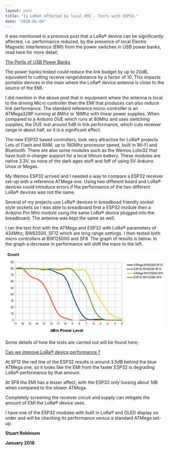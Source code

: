 ```yaml
---
layout: post
title: "Is LoRa® affected by local EMI - Tests with ESP32."
date: "2018-01-09"
---
```


It was mentioned in a previous post that a LoRa® device can be significantly affected, i.e. performance reduced, by the presence of local Electro Magnetic Interference (EMI) from the power switches in USB power banks, read here for more detail;

[The Perils of USB Power Banks](https://stuartsprojects.github.io/2017/02/28/the-perils-of-usb-power-banks.html)

The power banks tested could reduce the link budget by up to 20dB, equivalent to cutting receive range\\distance by a factor of 10. This impacts portable devices in the main where the LoRa® device antenna is close to the source of the EMI.

I did mention in the above post that in equipment where the antenna is local to the driving Micro controller then the EMI that produces can also reduce link performance. The standard reference micro-controller is an ATMega328P running at 8Mhz or 16Mhz with linear power supplies. When compared to a Arduino DUE which runs at 80Mhz and uses switching supplies, the DUE lost around 5dB in link performance, which cuts receiver range in about half, so it is a significant effect.

The new ESP32 based controllers, look very attractive for LoRa® projects. Lots of Flash and RAM, up to 160Mhz processor speed, built in Wi-Fi and Bluetooth. There are also some modules such as the Wemos Lolin32 that have built in charger support for a local lithium battery. These modules are native 3.3V, so none of the dark ages stuff and faff of using 5V Arduino Unos or Megas.

My Wemos ESP32 arrived and I needed a way to compare a ESP32 receiver set-up with a reference ATMega one. Using two different board and LoRa® devices could introduce errors if the performance of the two different LoRa® devices was not the same.

Several of my projects use LoRa® devices in breadboad friendly socket style sockets so I was able to breadboard first a ESP32 module then a Arduino Pro Mini module using the same LoRa® device plugged into the breadboard. The antenna was kept the same as well.

I ran the test first with the ATMega and ESP32 with LoRa® parameters of 434Mhz, BW62500, SF12 which are long range settings. I then tested both micro controllers at BW125000 and SF8. The graph of results is below. In the graph a decrease in performance will shift the trace to the left.

![ATMega versus ESP32](/images/ATMega-versus-ESP32_thumb.jpg "ATMega versus ESP32")

Some details of how the tests are carried out will be found here;

[Can we improve LoRa® device performance ?](https://stuartsprojects.github.io/2018/01/09/can-we-improve-LoRa®-performance.html)

At SF12 the red line of the ESP32 results is around 3.5dB behind the blue ATMega one, so it looks like the EMI from the faster ESP32 is degrading LoRa® performance by that amount.

At SF8 the EMI has a lesser affect, with the ESP32 only loosing about 1dB when compared to the slower ATMega.

Completely screening the receiver circuit and supply can mitigate the amount of EMI the LoRa® device sees.

I have one of the ESP32 modules with built in LoRa® and OLED display on order and will be checking its performance versus a standard ATMega set-up.

**Stuart Robinson**

**January 2018**
